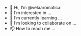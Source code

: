 - 👋 Hi, I’m @velaaromatica
- 👀 I’m interested in ...
- 🌱 I’m currently learning ...
- 💞️ I’m looking to collaborate on ...
- 📫 How to reach me ...

<!---
velaaromatica/velaaromatica is a ✨ special ✨ repository because its `README.md` (this file) appears on your GitHub profile.
You can click the Preview link to take a look at your changes.
--->
